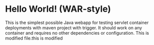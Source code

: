 Hello World! (WAR-style)
===============

This is the simplest possible Java webapp for testing servlet container deployments with maven project with trigger.  It should work on any container and requires no other dependencies or configuration.
This is modified file.this is modified
